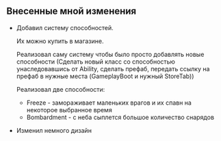 ## Внесенные мной изменения
 - Добавил систему способностей.

   Их можно купить в магазине.

   Реализовал саму систему чтобы было просто добавлять новые способности (Сделать новый класс со способностью унаследовавшись от Ability, сделать префаб, передать ссылку на префаб в нужные места (GameplayBoot и нужный StoreTab))

   Реализовал две способности:
   - Freeze - замораживает маленьких врагов и их спавн на некоторое выбранное время
   - Bombardment - с неба сыплется большое количество снарядов

 - Изменил немного дизайн

